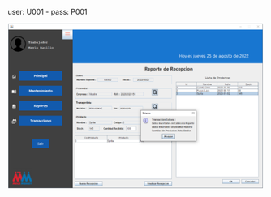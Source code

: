 
user: U001  -  pass: P001

<img src=./screenshot/3_JavaSE_06.png/>


[img_1]: ./screenshot/3_JavaSE_06.png

